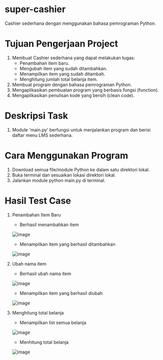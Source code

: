 # super-cashier
Cashier sederhana dengan menggunakan bahasa pemrograman Python.

# Tujuan Pengerjaan Project
1. Membuat Cashier sederhana yang dapat melakukan tugas:
    - Penambahan item baru.
    - Mengubah item yang sudah ditambahkan.
    - Menampilkan item yang sudah ditambah.
    - Menghitung jumlah total belanja item.
2. Membuat program dengan bahasa pemrograman Python.
3. Mengaplikasikan pembuatan program yang berbasis fungsi (function).
4. Mengaplikasikan penulisan kode yang bersih (clean code).

# Deskripsi Task
1. Module 'main.py' berfungsi untuk menjalankan program dan berisi daftar menu LMS sederhana.

# Cara Menggunakan Program
1. Download semua file/module Python ke dalam satu direktori lokal.
2. Buka terminal dan sesuaikan lokasi direktori lokal.
3. Jalankan module python main.py di terminal.

# Hasil Test Case
1. Penambahan Item Baru
    - Berhasil menambahkan item
        
    ![image](https://user-images.githubusercontent.com/44435085/225379834-bee98e86-7a8a-49b0-99e7-f799f00d7b35.png)
        
    - Menampilkan item yang berhasil ditambahkan
    
    ![image](https://user-images.githubusercontent.com/44435085/225380210-a7ab3a8c-c41b-4829-aaf7-dc17da415247.png)

2. Ubah nama item
    - Berhasil ubah nama item
        
    ![image](https://user-images.githubusercontent.com/44435085/225380442-9baeba17-97f0-4dad-a65c-86950bd3a285.png)
        
    - Menampilkan item yang berhasil diubah
    
    ![image](https://user-images.githubusercontent.com/44435085/225380595-3af1b941-67b2-4af4-b633-7161eef79423.png)
    
3. Menghitung total belanja
    - Menampilkan list semua belanja
    
    ![image](https://user-images.githubusercontent.com/44435085/225381558-d6590427-5798-48d2-a840-87f14dd46810.png)

    - Menhitung total belanja

    ![image](https://user-images.githubusercontent.com/44435085/225381767-70f986a1-a76c-4769-8408-70b211c0455d.png)
